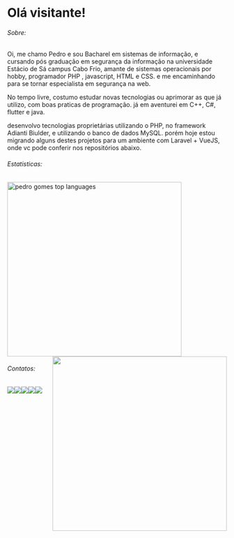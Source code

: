 # Olá visitante! 

###### Sobre:

Oi, me chamo Pedro e sou Bacharel em sistemas de informação, e cursando pós graduação em segurança da informação na universidade Estácio de Sá campus Cabo Frio, amante de sistemas operacionais por hobby, programador PHP , javascript, HTML e CSS. e me encaminhando para se tornar especialista em segurança na web.

No tempo livre, costumo estudar novas tecnologias ou aprimorar as que já utilizo, com  boas praticas de programação. já em aventurei em C++, C#, flutter e java.

desenvolvo tecnologias proprietárias utilizando o PHP, no framework Adianti Biulder, e utilizando o banco de dados MySQL. porém hoje estou migrando alguns destes projetos para um ambiente com Laravel + VueJS, onde vc pode conferir nos repositórios abaixo.



###### Estatisticas:
<img src="https://github-readme-stats.vercel.app/api/top-langs/?username=pedrogomes30&layout=compact&show_icons=true&theme=radical" alt="pedro gomes top languages" width="400"  /><img src="https://github-readme-stats.vercel.app/api?username=pedrogomes30&theme=radical" width="400" align='right'/>

###### Contatos:
[<img src = "https://img.shields.io/badge/linkedin-%230077B5.svg?&style=for-the-badge&logo=linkedin&logoColor=white">](https://www.linkedin.com/in/pedro-gomes-027700aa/)[<img src = "https://img.shields.io/badge/instagram-%23E4405F.svg?&style=for-the-badge&logo=instagram&logoColor=white">](https://www.instagram.com/pedrogomes30/)[<img src = "https://img.shields.io/badge/facebook-%231877F2.svg?&style=for-the-badge&logo=facebook&logoColor=white">](https://www.facebook.com/pedro.gomes.33483)[<img src = "https://img.shields.io/badge/WhatsApp-25D366?style=for-the-badge&logo=whatsapp&logoColor=white" align="bottom" style="float:left">](https://api.whatsapp.com/send?1=pt_BR&phone=5522988015826)[<img src = "https://img.shields.io/badge/Microsoft_Outlook-0078D4?style=for-the-badge&logo=microsoft-outlook&logoColor=white" align="bottom" style="float:left">](mailto:pgs_cf@hotmail.com)

